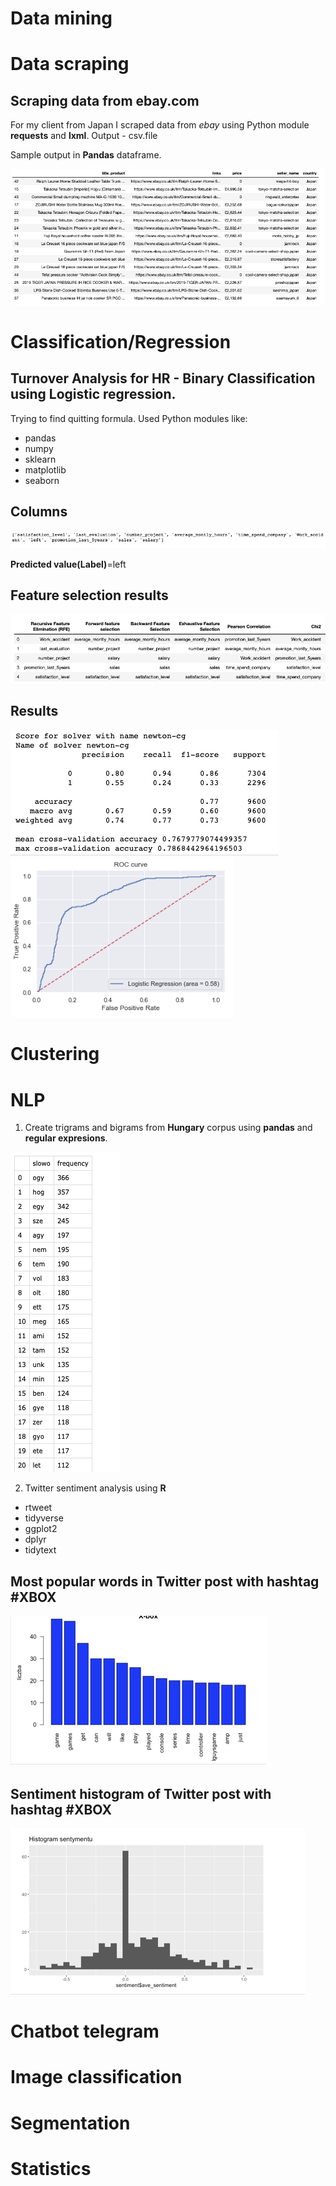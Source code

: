 # Data mining 

# Data scraping

## Scraping data from ebay.com
For my client from Japan I scraped data from *ebay* using Python module **requests** and **lxml**.
Output - csv.file

Sample output in **Pandas** dataframe.

![scraped_ebay.png](scraped_ebay.png)

# Classification/Regression

## Turnover Analysis for HR - **Binary Classification** using **Logistic regression**.
Trying to find quitting formula. Used Python modules like:
- pandas
- numpy
- sklearn
- matplotlib
- seaborn

## Columns 

![columns_logistic](columns_logistic.png)

**Predicted value(Label)**=left


## Feature selection results

![feature_selection_logistic](feature_selection_logistic.png)







## Results

![metrics_logistics](metrics_logistics.png)
![roc_curve_logistic](roc_curve_logistic.png)












# Clustering 


# NLP

1) Create trigrams and bigrams from **Hungary** corpus using **pandas** and **regular expresions**.

![trigram_hu](trigram_hu.png)

2) Twitter sentiment analysis using **R**
- rtweet
- tidyverse
- ggplot2
- dplyr
- tidytext

## Most popular words in Twitter post with hashtag #XBOX
![occ_xbox](occ_xbox.png)

## Sentiment histogram of Twitter post with hashtag #XBOX
![sentiment_hist](sentiment_hist.png)





# Chatbot telegram


# Image classification


# Segmentation


# Statistics
